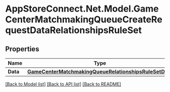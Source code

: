 # AppStoreConnect.Net.Model.GameCenterMatchmakingQueueCreateRequestDataRelationshipsRuleSet

## Properties

Name | Type | Description | Notes
------------ | ------------- | ------------- | -------------
**Data** | [**GameCenterMatchmakingQueueRelationshipsRuleSetData**](GameCenterMatchmakingQueueRelationshipsRuleSetData.md) |  | 

[[Back to Model list]](../README.md#documentation-for-models) [[Back to API list]](../README.md#documentation-for-api-endpoints) [[Back to README]](../README.md)

